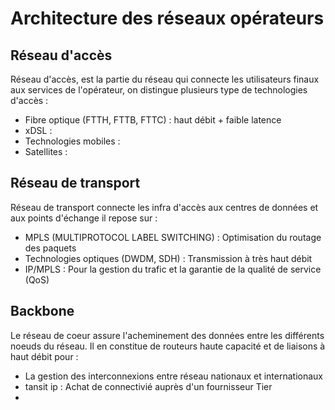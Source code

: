 # Architecture des réseaux opérateurs
## Réseau d'accès
Réseau d'accès, est la partie du réseau qui connecte les utilisateurs finaux aux services de l'opérateur, on distingue plusieurs type de technologies d'accès :
- Fibre optique (FTTH, FTTB, FTTC) : haut débit + faible latence
- xDSL : 
- Technologies mobiles : 
- Satellites : 

## Réseau de transport
Réseau de transport connecte les infra d'accès aux centres de données et aux points d'échange il repose sur :
- MPLS (MULTIPROTOCOL LABEL SWITCHING) : Optimisation du routage des paquets
- Technologies optiques (DWDM, SDH) : Transmission à très haut débit
- IP/MPLS : Pour la gestion du trafic et la garantie de la qualité de service (QoS)

## Backbone
Le réseau de coeur assure l'acheminement des données entre les différents noeuds du réseau. Il en constitue de routeurs haute capacité et de liaisons à haut débit pour :
- La gestion des interconnexions entre réseau nationaux et internationaux
- tansit ip : Achat de connectivié auprès d'un fournisseur Tier
- 